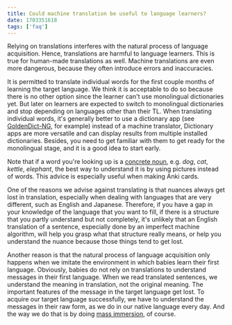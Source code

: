 ```yaml
---
title: Could machine translation be useful to language learners?
date: 1703351618
tags: ['faq']
---
```


Relying on translations interferes with the natural process of language acquisition.
Hence, translations are harmful to language learners.
This is true for human-made translations as well.
Machine translations are even more dangerous,
because they often introduce errors and inaccuracies.

It is permitted to translate individual words
for the first couple months of learning the target language.
We think it is acceptable to do so because there is no other option
since the learner can't use monolingual dictionaries yet.
But later on learners are expected to switch to monolingual dictionaries
and stop depending on languages other than their TL.
When translating individual words,
it's generally better to use a dictionary app
(see [GoldenDict-NG](setting-up-goldendict.html), for example)
instead of a machine translator,
Dictionary apps are more versatile
and can display results from multiple installed dictionaries.
Besides,
you need to get familiar with them to get ready for the monolingual stage,
and it is a good idea to start early.

Note that if a word you're looking up is a
[concrete noun](https://www.ldoceonline.com/dictionary/concrete-noun),
e.g. *dog*, *cat*, *kettle*, *elephant*,
the best way to understand it is by using pictures instead of words.
This advice is especially useful when making Anki cards.

One of the reasons we advise against translating is that
nuances always get lost in translation,
especially when dealing with languages that are very different,
such as English and Japanese.
Therefore,
if you have a gap in your knowledge of the language that you want to fill,
if there is a structure that you partly understand but not completely,
it's unlikely that an English translation of a sentence,
especially done by an imperfect machine algorithm,
will help you grasp what that structure really means,
or help you understand the nuance
because those things tend to get lost.

Another reason is that the natural process of language acquisition
only happens when we imitate the environment in which babies learn their first language.
Obviously,
babies do not rely on translations to understand messages in their first language.
When we read translated sentences,
we understand the meaning in translation,
not the original meaning.
The important features of the message in the target language get lost.
To acquire our target language successfully,
we have to understand the messages in their raw form,
as we do in our native language every day.
And the way we do that is by doing [mass immersion](mass-immersion.html), of course.
